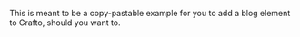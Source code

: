This is meant to be a copy-pastable example for you to add a blog element to Grafto, should you want to.
